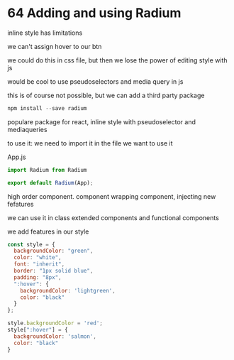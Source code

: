# 64 Adding and using Radium

inline style has limitations

we can't assign hover to our btn

we could do this in css file, but then we lose the power of editing style with js

would be cool to use pseudoselectors and media query in js

this is of course not possible, but we can add a third party package

```js
npm install --save radium
```

populare package for react, inline style with pseudoselector and mediaqueries

to use it:
we need to import it in the file we want to use it

App.js

```js
import Radium from Radium
```

```js
export default Radium(App);
```

high order component.
component wrapping component, injecting new fefatures

we can use it in class extended components and functional components

we add features in our style

```js
const style = {
  backgroundColor: "green",
  color: "white",
  font: "inherit",
  border: "1px solid blue",
  padding: "8px",
  ":hover": {
    backgroundColor: 'lightgreen',
    color: "black"
  }
};
```

```js
style.backgroundColor = 'red';
style[":hover"] = {
  backgroundColor: 'salmon',
  color: "black"
}
```















